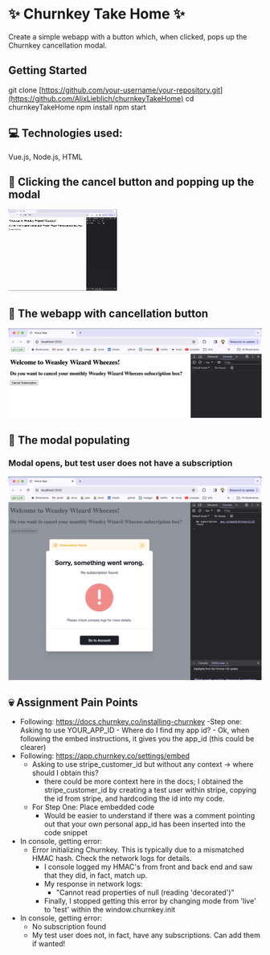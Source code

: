 # :sparkles: Churnkey Take Home :sparkles:

Create a simple webapp with a button which, when clicked, pops up the Churnkey cancellation modal.

## Getting Started
git clone [https://github.com/your-username/your-repository.git](https://github.com/AlixLieblich/churnkeyTakeHome)
cd churnkeyTakeHome
npm install
npm start

## 💻 Technologies used:
Vue.js, Node.js, HTML

## 📸 Clicking the cancel button and popping up the modal
![ModalPopul](screenshots/modal.gif)


## 📸 The webapp with cancellation button
![Webapp](screenshots/webapp.png)

## 📸 The modal populating
### Modal opens, but test user does not have a subscription
![Modal](screenshots/modal.png)

## 💀 Assignment Pain Points
- Following: https://docs.churnkey.co/installing-churnkey
    -Step one: Asking to use YOUR_APP_ID
      - Where do I find my app id?
      - Ok, when following the embed instructions, it gives you the app_id (this could be clearer)
- Following: https://app.churnkey.co/settings/embed
    - Asking to use stripe_customer_id but without any context -> where should I obtain this?
        - there could be more context here in the docs; I obtained the stripe_customer_id by creating a test user within stripe, copying the id from stripe, and hardcoding the id into my code.
    - For Step One: Place embedded code
        - Would be easier to understand if there was a comment pointing out that your own personal app_id has been inserted into the code snippet
- In console, getting error: 
    - Error initializing Churnkey. This is typically due to a mismatched HMAC hash. Check the network logs for details.
      - I console logged my HMAC's from front and back end and saw that they did, in fact, match up.
      - My response in network logs:
        - "Cannot read properties of null (reading 'decorated')"
      - Finally, I stopped getting this error by changing mode from 'live' to 'test' within the window.churnkey.init
- In console, getting error:
    - No subscription found
    - My test user does not, in fact, have any subscriptions. Can add them if wanted!


